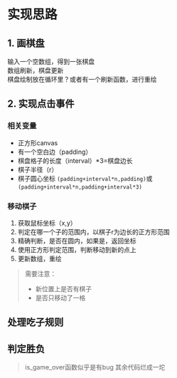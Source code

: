 # 实现思路
## 1. 画棋盘
输入一个空数组，得到一张棋盘  
数组刷新，棋盘更新  
棋盘绘制放在循环里？或者有一个刷新函数，进行重绘  

## 2. 实现点击事件
### 相关变量
+ 正方形canvas 
+ 有一个空白边（padding）
+ 棋盘格子的长度（interval）*3=棋盘边长  
+ 棋子半径（r）  
+ 棋子圆心坐标 ```(padding+interval*n,padding)```或```(padding+interval*n,padding+interval*3)```  
### 移动棋子
1. 获取鼠标坐标（x,y）
2. 判定在哪一个子的范围内，以棋子r为边长的正方形范围
3. 精确判断，是否在圆内，如果是，返回坐标
4. 使用正方形判定范围，判断移动到新的点上
5. 更新数组，重绘
> 需要注意：
> + 新位置上是否有棋子
> + 是否只移动了一格
## 处理吃子规则
## 判定胜负

> is_game_over函数似乎是有bug
其余代码烂成一坨
